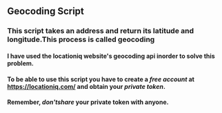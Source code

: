 ## Geocoding Script

### This script takes an address and return its latitude and longitude.This process is called geocoding

#### I have used the locationiq website's geocoding api inorder to solve this problem.

#### To be able to use this script you have to create a *free account* at https://locationiq.com/ and obtain your *private token*.

#### Remember, *don'tshare* your private token with anyone.
